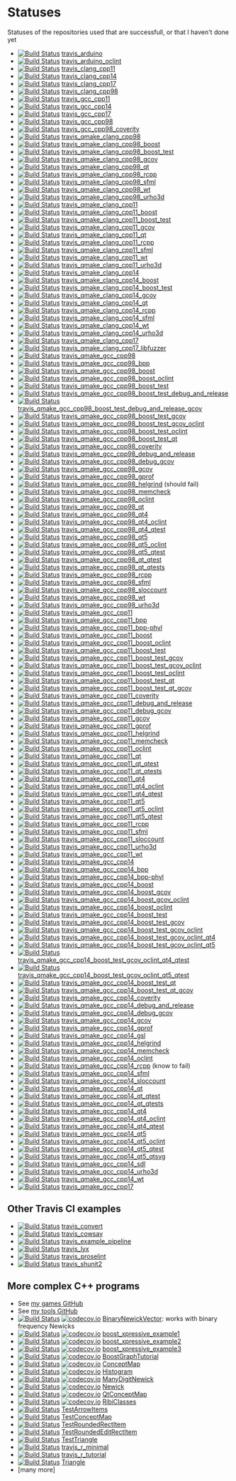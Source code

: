 # Statuses

Statuses of the repositories used that are successfull, or that I haven't done yet

 * [![Build Status](https://travis-ci.org/richelbilderbeek/travis_arduino.svg?branch=master)](https://travis-ci.org/richelbilderbeek/travis_arduino) [travis_arduino](https://github.com/richelbilderbeek/travis_arduino)
 * [![Build Status](https://travis-ci.org/richelbilderbeek/travis_arduino_oclint.svg?branch=master)](https://travis-ci.org/richelbilderbeek/travis_arduino_oclint) [travis_arduino_oclint](https://github.com/richelbilderbeek/travis_arduino_oclint)
 * [![Build Status](https://travis-ci.org/richelbilderbeek/travis_clang_cpp11.svg?branch=master)](https://travis-ci.org/richelbilderbeek/travis_clang_cpp11) [travis_clang_cpp11](https://github.com/richelbilderbeek/travis_clang_cpp11)
 * [![Build Status](https://travis-ci.org/richelbilderbeek/travis_clang_cpp14.svg?branch=master)](https://travis-ci.org/richelbilderbeek/travis_clang_cpp14) [travis_clang_cpp14](https://github.com/richelbilderbeek/travis_clang_cpp14)
 * [![Build Status](https://travis-ci.org/richelbilderbeek/travis_clang_cpp17.svg?branch=master)](https://travis-ci.org/richelbilderbeek/travis_clang_cpp17) [travis_clang_cpp17](https://github.com/richelbilderbeek/travis_clang_cpp17)
 * [![Build Status](https://travis-ci.org/richelbilderbeek/travis_clang_cpp98.svg?branch=master)](https://travis-ci.org/richelbilderbeek/travis_clang_cpp98) [travis_clang_cpp98](https://github.com/richelbilderbeek/travis_clang_cpp98)
 * [![Build Status](https://travis-ci.org/richelbilderbeek/travis_gcc_cpp11.svg?branch=master)](https://travis-ci.org/richelbilderbeek/travis_gcc_cpp11) [travis_gcc_cpp11](https://github.com/richelbilderbeek/travis_gcc_cpp11)
 * [![Build Status](https://travis-ci.org/richelbilderbeek/travis_gcc_cpp14.svg?branch=master)](https://travis-ci.org/richelbilderbeek/travis_gcc_cpp14) [travis_gcc_cpp14](https://github.com/richelbilderbeek/travis_gcc_cpp14)
 * [![Build Status](https://travis-ci.org/richelbilderbeek/travis_gcc_cpp17.svg?branch=master)](https://travis-ci.org/richelbilderbeek/travis_gcc_cpp17) [travis_gcc_cpp17](https://github.com/richelbilderbeek/travis_gcc_cpp17)
 * [![Build Status](https://travis-ci.org/richelbilderbeek/travis_gcc_cpp98.svg?branch=master)](https://travis-ci.org/richelbilderbeek/travis_gcc_cpp98) [travis_gcc_cpp98](https://github.com/richelbilderbeek/travis_gcc_cpp98)
 * [![Build Status](https://travis-ci.org/richelbilderbeek/travis_gcc_cpp98_coverity.svg?branch=master)](https://travis-ci.org/richelbilderbeek/travis_gcc_cpp98_coverity) [travis_gcc_cpp98_coverity](https://github.com/richelbilderbeek/travis_gcc_cpp98_coverity)
 * [![Build Status](https://travis-ci.org/richelbilderbeek/travis_qmake_clang_cpp98.svg?branch=master)](https://travis-ci.org/richelbilderbeek/travis_qmake_clang_cpp98) [travis_qmake_clang_cpp98](https://github.com/richelbilderbeek/travis_qmake_clang_cpp98)
 * [![Build Status](https://travis-ci.org/richelbilderbeek/travis_qmake_clang_cpp98_boost.svg?branch=master)](https://travis-ci.org/richelbilderbeek/travis_qmake_clang_cpp98_boost) [travis_qmake_clang_cpp98_boost](https://github.com/richelbilderbeek/travis_qmake_clang_cpp98_boost)
 * [![Build Status](https://travis-ci.org/richelbilderbeek/travis_qmake_clang_cpp98_boost_test.svg?branch=master)](https://travis-ci.org/richelbilderbeek/travis_qmake_clang_cpp98_boost_test) [travis_qmake_clang_cpp98_boost_test](https://github.com/richelbilderbeek/travis_qmake_clang_cpp98_boost_test)
 * [![Build Status](https://travis-ci.org/richelbilderbeek/travis_qmake_clang_cpp98_gcov.svg?branch=master)](https://travis-ci.org/richelbilderbeek/travis_qmake_clang_cpp98_gcov) [travis_qmake_clang_cpp98_gcov](https://github.com/richelbilderbeek/travis_qmake_clang_cpp98_gcov)
 * [![Build Status](https://travis-ci.org/richelbilderbeek/travis_qmake_clang_cpp98_qt.svg?branch=master)](https://travis-ci.org/richelbilderbeek/travis_qmake_clang_cpp98_qt) [travis_qmake_clang_cpp98_qt](https://github.com/richelbilderbeek/travis_qmake_clang_cpp98_qt)
 * [![Build Status](https://travis-ci.org/richelbilderbeek/travis_qmake_clang_cpp98_rcpp.svg?branch=master)](https://travis-ci.org/richelbilderbeek/travis_qmake_clang_cpp98_rcpp) [travis_qmake_clang_cpp98_rcpp](https://github.com/richelbilderbeek/travis_qmake_clang_cpp98_rcpp)
 * [![Build Status](https://travis-ci.org/richelbilderbeek/travis_qmake_clang_cpp98_sfml.svg?branch=master)](https://travis-ci.org/richelbilderbeek/travis_qmake_clang_cpp98_sfml) [travis_qmake_clang_cpp98_sfml](https://github.com/richelbilderbeek/travis_qmake_clang_cpp98_sfml)
 * [![Build Status](https://travis-ci.org/richelbilderbeek/travis_qmake_clang_cpp98_wt.svg?branch=master)](https://travis-ci.org/richelbilderbeek/travis_qmake_clang_cpp98_wt) [travis_qmake_clang_cpp98_wt](https://github.com/richelbilderbeek/travis_qmake_clang_cpp98_wt)
 * [![Build Status](https://travis-ci.org/richelbilderbeek/travis_qmake_clang_cpp98_urho3d.svg?branch=master)](https://travis-ci.org/richelbilderbeek/travis_qmake_clang_cpp98_urho3d) [travis_qmake_clang_cpp98_urho3d](https://github.com/richelbilderbeek/travis_qmake_clang_cpp98_urho3d)
 * [![Build Status](https://travis-ci.org/richelbilderbeek/travis_qmake_clang_cpp11.svg?branch=master)](https://travis-ci.org/richelbilderbeek/travis_qmake_clang_cpp11) [travis_qmake_clang_cpp11](https://github.com/richelbilderbeek/travis_qmake_clang_cpp11)
 * [![Build Status](https://travis-ci.org/richelbilderbeek/travis_qmake_clang_cpp11_boost.svg?branch=master)](https://travis-ci.org/richelbilderbeek/travis_qmake_clang_cpp11_boost) [travis_qmake_clang_cpp11_boost](https://github.com/richelbilderbeek/travis_qmake_clang_cpp11_boost)
 * [![Build Status](https://travis-ci.org/richelbilderbeek/travis_qmake_clang_cpp11_boost_test.svg?branch=master)](https://travis-ci.org/richelbilderbeek/travis_qmake_clang_cpp11_boost_test) [travis_qmake_clang_cpp11_boost_test](https://github.com/richelbilderbeek/travis_qmake_clang_cpp11_boost_test)
 * [![Build Status](https://travis-ci.org/richelbilderbeek/travis_qmake_clang_cpp11_gcov.svg?branch=master)](https://travis-ci.org/richelbilderbeek/travis_qmake_clang_cpp11_gcov) [travis_qmake_clang_cpp11_gcov](https://github.com/richelbilderbeek/travis_qmake_clang_cpp11_gcov)
 * [![Build Status](https://travis-ci.org/richelbilderbeek/travis_qmake_clang_cpp11_qt.svg?branch=master)](https://travis-ci.org/richelbilderbeek/travis_qmake_clang_cpp11_qt) [travis_qmake_clang_cpp11_qt](https://github.com/richelbilderbeek/travis_qmake_clang_cpp11_qt)
 * [![Build Status](https://travis-ci.org/richelbilderbeek/travis_qmake_clang_cpp11_rcpp.svg?branch=master)](https://travis-ci.org/richelbilderbeek/travis_qmake_clang_cpp11_rcpp) [travis_qmake_clang_cpp11_rcpp](https://github.com/richelbilderbeek/travis_qmake_clang_cpp11_rcpp)
 * [![Build Status](https://travis-ci.org/richelbilderbeek/travis_qmake_clang_cpp11_sfml.svg?branch=master)](https://travis-ci.org/richelbilderbeek/travis_qmake_clang_cpp11_sfml) [travis_qmake_clang_cpp11_sfml](https://github.com/richelbilderbeek/travis_qmake_clang_cpp11_sfml)
 * [![Build Status](https://travis-ci.org/richelbilderbeek/travis_qmake_clang_cpp11_wt.svg?branch=master)](https://travis-ci.org/richelbilderbeek/travis_qmake_clang_cpp11_wt) [travis_qmake_clang_cpp11_wt](https://github.com/richelbilderbeek/travis_qmake_clang_cpp11_wt)
 * [![Build Status](https://travis-ci.org/richelbilderbeek/travis_qmake_clang_cpp11_urho3d.svg?branch=master)](https://travis-ci.org/richelbilderbeek/travis_qmake_clang_cpp11_urho3d) [travis_qmake_clang_cpp11_urho3d](https://github.com/richelbilderbeek/travis_qmake_clang_cpp11_urho3d)
 * [![Build Status](https://travis-ci.org/richelbilderbeek/travis_qmake_clang_cpp14.svg?branch=master)](https://travis-ci.org/richelbilderbeek/travis_qmake_clang_cpp14) [travis_qmake_clang_cpp14](https://github.com/richelbilderbeek/travis_qmake_clang_cpp14)
 * [![Build Status](https://travis-ci.org/richelbilderbeek/travis_qmake_clang_cpp14_boost.svg?branch=master)](https://travis-ci.org/richelbilderbeek/travis_qmake_clang_cpp14_boost) [travis_qmake_clang_cpp14_boost](https://github.com/richelbilderbeek/travis_qmake_clang_cpp14_boost)
 * [![Build Status](https://travis-ci.org/richelbilderbeek/travis_qmake_clang_cpp14_boost_test.svg?branch=master)](https://travis-ci.org/richelbilderbeek/travis_qmake_clang_cpp14_boost_test) [travis_qmake_clang_cpp14_boost_test](https://github.com/richelbilderbeek/travis_qmake_clang_cpp14_boost_test)
 * [![Build Status](https://travis-ci.org/richelbilderbeek/travis_qmake_clang_cpp14_gcov.svg?branch=master)](https://travis-ci.org/richelbilderbeek/travis_qmake_clang_cpp14_gcov) [travis_qmake_clang_cpp14_gcov](https://github.com/richelbilderbeek/travis_qmake_clang_cpp14_gcov)
 * [![Build Status](https://travis-ci.org/richelbilderbeek/travis_qmake_clang_cpp14_qt.svg?branch=master)](https://travis-ci.org/richelbilderbeek/travis_qmake_clang_cpp14_qt) [travis_qmake_clang_cpp14_qt](https://github.com/richelbilderbeek/travis_qmake_clang_cpp14_qt)
 * [![Build Status](https://travis-ci.org/richelbilderbeek/travis_qmake_clang_cpp14_rcpp.svg?branch=master)](https://travis-ci.org/richelbilderbeek/travis_qmake_clang_cpp14_rcpp) [travis_qmake_clang_cpp14_rcpp](https://github.com/richelbilderbeek/travis_qmake_clang_cpp14_rcpp)
 * [![Build Status](https://travis-ci.org/richelbilderbeek/travis_qmake_clang_cpp14_sfml.svg?branch=master)](https://travis-ci.org/richelbilderbeek/travis_qmake_clang_cpp14_sfml) [travis_qmake_clang_cpp14_sfml](https://github.com/richelbilderbeek/travis_qmake_clang_cpp14_sfml)
 * [![Build Status](https://travis-ci.org/richelbilderbeek/travis_qmake_clang_cpp14_wt.svg?branch=master)](https://travis-ci.org/richelbilderbeek/travis_qmake_clang_cpp14_wt) [travis_qmake_clang_cpp14_wt](https://github.com/richelbilderbeek/travis_qmake_clang_cpp14_wt)
 * [![Build Status](https://travis-ci.org/richelbilderbeek/travis_qmake_clang_cpp14_urho3d.svg?branch=master)](https://travis-ci.org/richelbilderbeek/travis_qmake_clang_cpp14_urho3d) [travis_qmake_clang_cpp14_urho3d](https://github.com/richelbilderbeek/travis_qmake_clang_cpp14_urho3d)
 * [![Build Status](https://travis-ci.org/richelbilderbeek/travis_qmake_clang_cpp17.svg?branch=master)](https://travis-ci.org/richelbilderbeek/travis_qmake_clang_cpp17) [travis_qmake_clang_cpp17](https://github.com/richelbilderbeek/travis_qmake_clang_cpp17)
 * [![Build Status](https://travis-ci.org/richelbilderbeek/travis_qmake_clang_cpp17_libfuzzer.svg?branch=master)](https://travis-ci.org/richelbilderbeek/travis_qmake_clang_cpp17_libfuzzer) [travis_qmake_clang_cpp17_libfuzzer](https://github.com/richelbilderbeek/travis_qmake_clang_cpp17_libfuzzer)
 * [![Build Status](https://travis-ci.org/richelbilderbeek/travis_qmake_gcc_cpp98.svg?branch=master)](https://travis-ci.org/richelbilderbeek/travis_qmake_gcc_cpp98) [travis_qmake_gcc_cpp98](https://github.com/richelbilderbeek/travis_qmake_gcc_cpp98)
 * [![Build Status](https://travis-ci.org/richelbilderbeek/travis_qmake_gcc_cpp98_bpp.svg?branch=master)](https://travis-ci.org/richelbilderbeek/travis_qmake_gcc_cpp98_bpp) [travis_qmake_gcc_cpp98_bpp](https://github.com/richelbilderbeek/travis_qmake_gcc_cpp98_bpp)
 * [![Build Status](https://travis-ci.org/richelbilderbeek/travis_qmake_gcc_cpp98_boost.svg?branch=master)](https://travis-ci.org/richelbilderbeek/travis_qmake_gcc_cpp98_boost) [travis_qmake_gcc_cpp98_boost](https://github.com/richelbilderbeek/travis_qmake_gcc_cpp98_boost)
 * [![Build Status](https://travis-ci.org/richelbilderbeek/travis_qmake_gcc_cpp98_boost_oclint.svg?branch=master)](https://travis-ci.org/richelbilderbeek/travis_qmake_gcc_cpp98_boost_oclint) [travis_qmake_gcc_cpp98_boost_oclint](https://github.com/richelbilderbeek/travis_qmake_gcc_cpp98_boost_oclint)
 * [![Build Status](https://travis-ci.org/richelbilderbeek/travis_qmake_gcc_cpp98_boost_test.svg?branch=master)](https://travis-ci.org/richelbilderbeek/travis_qmake_gcc_cpp98_boost_test) [travis_qmake_gcc_cpp98_boost_test](https://github.com/richelbilderbeek/travis_qmake_gcc_cpp98_boost_test)
 * [![Build Status](https://travis-ci.org/richelbilderbeek/travis_qmake_gcc_cpp98_boost_test_debug_and_release.svg?branch=master)](https://travis-ci.org/richelbilderbeek/travis_qmake_gcc_cpp98_boost_test_debug_and_release) [travis_qmake_gcc_cpp98_boost_test_debug_and_release](https://github.com/richelbilderbeek/travis_qmake_gcc_cpp98_boost_test_debug_and_release)
 * [![Build Status](https://travis-ci.org/richelbilderbeek/travis_qmake_gcc_cpp98_boost_test_debug_and_release_gcov.svg?branch=master)](https://travis-ci.org/richelbilderbeek/travis_qmake_gcc_cpp98_boost_test_debug_and_release_gcov) [travis_qmake_gcc_cpp98_boost_test_debug_and_release_gcov](https://github.com/richelbilderbeek/travis_qmake_gcc_cpp98_boost_test_debug_and_release_gcov)
 * [![Build Status](https://travis-ci.org/richelbilderbeek/travis_qmake_gcc_cpp98_boost_test_gcov.svg?branch=master)](https://travis-ci.org/richelbilderbeek/travis_qmake_gcc_cpp98_boost_test_gcov) [travis_qmake_gcc_cpp98_boost_test_gcov](https://github.com/richelbilderbeek/travis_qmake_gcc_cpp98_boost_test_gcov)
 * [![Build Status](https://travis-ci.org/richelbilderbeek/travis_qmake_gcc_cpp98_boost_test_gcov_oclint.svg?branch=master)](https://travis-ci.org/richelbilderbeek/travis_qmake_gcc_cpp98_boost_test_gcov_oclint) [travis_qmake_gcc_cpp98_boost_test_gcov_oclint](https://github.com/richelbilderbeek/travis_qmake_gcc_cpp98_boost_test_gcov_oclint)
 * [![Build Status](https://travis-ci.org/richelbilderbeek/travis_qmake_gcc_cpp98_boost_test_oclint.svg?branch=master)](https://travis-ci.org/richelbilderbeek/travis_qmake_gcc_cpp98_boost_test_oclint) [travis_qmake_gcc_cpp98_boost_test_oclint](https://github.com/richelbilderbeek/travis_qmake_gcc_cpp98_boost_test_oclint)
 * [![Build Status](https://travis-ci.org/richelbilderbeek/travis_qmake_gcc_cpp98_boost_test_qt.svg?branch=master)](https://travis-ci.org/richelbilderbeek/travis_qmake_gcc_cpp98_boost_test_qt) [travis_qmake_gcc_cpp98_boost_test_qt](https://github.com/richelbilderbeek/travis_qmake_gcc_cpp98_boost_test_qt)
 * [![Build Status](https://travis-ci.org/richelbilderbeek/travis_qmake_gcc_cpp98_coverity.svg?branch=master)](https://travis-ci.org/richelbilderbeek/travis_qmake_gcc_cpp98_coverity) [travis_qmake_gcc_cpp98_coverity](https://github.com/richelbilderbeek/travis_qmake_gcc_cpp98_coverity)
 * [![Build Status](https://travis-ci.org/richelbilderbeek/travis_qmake_gcc_cpp98_debug_and_release.svg?branch=master)](https://travis-ci.org/richelbilderbeek/travis_qmake_gcc_cpp98_debug_and_release) [travis_qmake_gcc_cpp98_debug_and_release](https://github.com/richelbilderbeek/travis_qmake_gcc_cpp98_debug_and_release)
 * [![Build Status](https://travis-ci.org/richelbilderbeek/travis_qmake_gcc_cpp98_debug_gcov.svg?branch=master)](https://travis-ci.org/richelbilderbeek/travis_qmake_gcc_cpp98_debug_gcov) [travis_qmake_gcc_cpp98_debug_gcov](https://github.com/richelbilderbeek/travis_qmake_gcc_cpp98_debug_gcov)
 * [![Build Status](https://travis-ci.org/richelbilderbeek/travis_qmake_gcc_cpp98_gcov.svg?branch=master)](https://travis-ci.org/richelbilderbeek/travis_qmake_gcc_cpp98_gcov) [travis_qmake_gcc_cpp98_gcov](https://github.com/richelbilderbeek/travis_qmake_gcc_cpp98_gcov)
 * [![Build Status](https://travis-ci.org/richelbilderbeek/travis_qmake_gcc_cpp98_gprof.svg?branch=master)](https://travis-ci.org/richelbilderbeek/travis_qmake_gcc_cpp98_gprof) [travis_qmake_gcc_cpp98_gprof](https://github.com/richelbilderbeek/travis_qmake_gcc_cpp98_gprof)
 * [![Build Status](https://travis-ci.org/richelbilderbeek/travis_qmake_gcc_cpp98_helgrind.svg?branch=master)](https://travis-ci.org/richelbilderbeek/travis_qmake_gcc_cpp98_helgrind) [travis_qmake_gcc_cpp98_helgrind](https://github.com/richelbilderbeek/travis_qmake_gcc_cpp98_helgrind) (should fail)
 * [![Build Status](https://travis-ci.org/richelbilderbeek/travis_qmake_gcc_cpp98_memcheck.svg?branch=master)](https://travis-ci.org/richelbilderbeek/travis_qmake_gcc_cpp98_memcheck) [travis_qmake_gcc_cpp98_memcheck](https://github.com/richelbilderbeek/travis_qmake_gcc_cpp98_memcheck)
 * [![Build Status](https://travis-ci.org/richelbilderbeek/travis_qmake_gcc_cpp98_oclint.svg?branch=master)](https://travis-ci.org/richelbilderbeek/travis_qmake_gcc_cpp98_oclint) [travis_qmake_gcc_cpp98_oclint](https://github.com/richelbilderbeek/travis_qmake_gcc_cpp98_oclint)
 * [![Build Status](https://travis-ci.org/richelbilderbeek/travis_qmake_gcc_cpp98_qt.svg?branch=master)](https://travis-ci.org/richelbilderbeek/travis_qmake_gcc_cpp98_qt) [travis_qmake_gcc_cpp98_qt](https://github.com/richelbilderbeek/travis_qmake_gcc_cpp98_qt)
 * [![Build Status](https://travis-ci.org/richelbilderbeek/travis_qmake_gcc_cpp98_qt4.svg?branch=master)](https://travis-ci.org/richelbilderbeek/travis_qmake_gcc_cpp98_qt4) [travis_qmake_gcc_cpp98_qt4](https://github.com/richelbilderbeek/travis_qmake_gcc_cpp98_qt4)
 * [![Build Status](https://travis-ci.org/richelbilderbeek/travis_qmake_gcc_cpp98_qt4_oclint.svg?branch=master)](https://travis-ci.org/richelbilderbeek/travis_qmake_gcc_cpp98_qt4_oclint) [travis_qmake_gcc_cpp98_qt4_oclint](https://github.com/richelbilderbeek/travis_qmake_gcc_cpp98_qt4_oclint)
 * [![Build Status](https://travis-ci.org/richelbilderbeek/travis_qmake_gcc_cpp98_qt4_qtest.svg?branch=master)](https://travis-ci.org/richelbilderbeek/travis_qmake_gcc_cpp98_qt4_qtest) [travis_qmake_gcc_cpp98_qt4_qtest](https://github.com/richelbilderbeek/travis_qmake_gcc_cpp98_qt4_qtest)
 * [![Build Status](https://travis-ci.org/richelbilderbeek/travis_qmake_gcc_cpp98_qt5.svg?branch=master)](https://travis-ci.org/richelbilderbeek/travis_qmake_gcc_cpp98_qt5) [travis_qmake_gcc_cpp98_qt5](https://github.com/richelbilderbeek/travis_qmake_gcc_cpp98_qt5)
 * [![Build Status](https://travis-ci.org/richelbilderbeek/travis_qmake_gcc_cpp98_qt5_oclint.svg?branch=master)](https://travis-ci.org/richelbilderbeek/travis_qmake_gcc_cpp98_qt5_oclint) [travis_qmake_gcc_cpp98_qt5_oclint](https://github.com/richelbilderbeek/travis_qmake_gcc_cpp98_qt5_oclint)
 * [![Build Status](https://travis-ci.org/richelbilderbeek/travis_qmake_gcc_cpp98_qt5_qtest.svg?branch=master)](https://travis-ci.org/richelbilderbeek/travis_qmake_gcc_cpp98_qt5_qtest) [travis_qmake_gcc_cpp98_qt5_qtest](https://github.com/richelbilderbeek/travis_qmake_gcc_cpp98_qt5_qtest)
 * [![Build Status](https://travis-ci.org/richelbilderbeek/travis_qmake_gcc_cpp98_qt_qtest.svg?branch=master)](https://travis-ci.org/richelbilderbeek/travis_qmake_gcc_cpp98_qt_qtest) [travis_qmake_gcc_cpp98_qt_qtest](https://github.com/richelbilderbeek/travis_qmake_gcc_cpp98_qt_qtest)
 * [![Build Status](https://travis-ci.org/richelbilderbeek/travis_qmake_gcc_cpp98_qt_qtests.svg?branch=master)](https://travis-ci.org/richelbilderbeek/travis_qmake_gcc_cpp98_qt_qtests) [travis_qmake_gcc_cpp98_qt_qtests](https://github.com/richelbilderbeek/travis_qmake_gcc_cpp98_qt_qtests)
 * [![Build Status](https://travis-ci.org/richelbilderbeek/travis_qmake_gcc_cpp98_rcpp.svg?branch=master)](https://travis-ci.org/richelbilderbeek/travis_qmake_gcc_cpp98_rcpp) [travis_qmake_gcc_cpp98_rcpp](https://github.com/richelbilderbeek/travis_qmake_gcc_cpp98_rcpp)
 * [![Build Status](https://travis-ci.org/richelbilderbeek/travis_qmake_gcc_cpp98_sfml.svg?branch=master)](https://travis-ci.org/richelbilderbeek/travis_qmake_gcc_cpp98_sfml) [travis_qmake_gcc_cpp98_sfml](https://github.com/richelbilderbeek/travis_qmake_gcc_cpp98_sfml)
 * [![Build Status](https://travis-ci.org/richelbilderbeek/travis_qmake_gcc_cpp98_sloccount.svg?branch=master)](https://travis-ci.org/richelbilderbeek/travis_qmake_gcc_cpp98_sloccount) [travis_qmake_gcc_cpp98_sloccount](https://github.com/richelbilderbeek/travis_qmake_gcc_cpp98_sloccount)
 * [![Build Status](https://travis-ci.org/richelbilderbeek/travis_qmake_gcc_cpp98_wt.svg?branch=master)](https://travis-ci.org/richelbilderbeek/travis_qmake_gcc_cpp98_wt) [travis_qmake_gcc_cpp98_wt](https://github.com/richelbilderbeek/travis_qmake_gcc_cpp98_wt)
 * [![Build Status](https://travis-ci.org/richelbilderbeek/travis_qmake_gcc_cpp98_urho3d.svg?branch=master)](https://travis-ci.org/richelbilderbeek/travis_qmake_gcc_cpp98_urho3d) [travis_qmake_gcc_cpp98_urho3d](https://github.com/richelbilderbeek/travis_qmake_gcc_cpp98_urho3d)
 * [![Build Status](https://travis-ci.org/richelbilderbeek/travis_qmake_gcc_cpp11.svg?branch=master)](https://travis-ci.org/richelbilderbeek/travis_qmake_gcc_cpp11) [travis_qmake_gcc_cpp11](https://github.com/richelbilderbeek/travis_qmake_gcc_cpp11)
 * [![Build Status](https://travis-ci.org/richelbilderbeek/travis_qmake_gcc_cpp11_bpp.svg?branch=master)](https://travis-ci.org/richelbilderbeek/travis_qmake_gcc_cpp11_bpp) [travis_qmake_gcc_cpp11_bpp](https://github.com/richelbilderbeek/travis_qmake_gcc_cpp11_bpp)
 * [![Build Status](https://travis-ci.org/richelbilderbeek/travis_qmake_gcc_cpp11_bpp-phyl.svg?branch=master)](https://travis-ci.org/richelbilderbeek/travis_qmake_gcc_cpp11_bpp-phyl) [travis_qmake_gcc_cpp11_bpp-phyl](https://github.com/richelbilderbeek/travis_qmake_gcc_cpp11_bpp-phyl)
 * [![Build Status](https://travis-ci.org/richelbilderbeek/travis_qmake_gcc_cpp11_boost.svg?branch=master)](https://travis-ci.org/richelbilderbeek/travis_qmake_gcc_cpp11_boost) [travis_qmake_gcc_cpp11_boost](https://github.com/richelbilderbeek/travis_qmake_gcc_cpp11_boost)
 * [![Build Status](https://travis-ci.org/richelbilderbeek/travis_qmake_gcc_cpp11_boost_oclint.svg?branch=master)](https://travis-ci.org/richelbilderbeek/travis_qmake_gcc_cpp11_boost_oclint) [travis_qmake_gcc_cpp11_boost_oclint](https://github.com/richelbilderbeek/travis_qmake_gcc_cpp11_boost_oclint)
 * [![Build Status](https://travis-ci.org/richelbilderbeek/travis_qmake_gcc_cpp11_boost_test.svg?branch=master)](https://travis-ci.org/richelbilderbeek/travis_qmake_gcc_cpp11_boost_test) [travis_qmake_gcc_cpp11_boost_test](https://github.com/richelbilderbeek/travis_qmake_gcc_cpp11_boost_test)
 * [![Build Status](https://travis-ci.org/richelbilderbeek/travis_qmake_gcc_cpp11_boost_test_gcov.svg?branch=master)](https://travis-ci.org/richelbilderbeek/travis_qmake_gcc_cpp11_boost_test_gcov) [travis_qmake_gcc_cpp11_boost_test_gcov](https://github.com/richelbilderbeek/travis_qmake_gcc_cpp11_boost_test_gcov)
 * [![Build Status](https://travis-ci.org/richelbilderbeek/travis_qmake_gcc_cpp11_boost_test_gcov_oclint.svg?branch=master)](https://travis-ci.org/richelbilderbeek/travis_qmake_gcc_cpp11_boost_test_gcov_oclint) [travis_qmake_gcc_cpp11_boost_test_gcov_oclint](https://github.com/richelbilderbeek/travis_qmake_gcc_cpp11_boost_test_gcov_oclint)
 * [![Build Status](https://travis-ci.org/richelbilderbeek/travis_qmake_gcc_cpp11_boost_test_oclint.svg?branch=master)](https://travis-ci.org/richelbilderbeek/travis_qmake_gcc_cpp11_boost_test_oclint) [travis_qmake_gcc_cpp11_boost_test_oclint](https://github.com/richelbilderbeek/travis_qmake_gcc_cpp11_boost_test_oclint)
 * [![Build Status](https://travis-ci.org/richelbilderbeek/travis_qmake_gcc_cpp11_boost_test_qt.svg?branch=master)](https://travis-ci.org/richelbilderbeek/travis_qmake_gcc_cpp11_boost_test_qt) [travis_qmake_gcc_cpp11_boost_test_qt](https://github.com/richelbilderbeek/travis_qmake_gcc_cpp11_boost_test_qt)
 * [![Build Status](https://travis-ci.org/richelbilderbeek/travis_qmake_gcc_cpp11_boost_test_qt_gcov.svg?branch=master)](https://travis-ci.org/richelbilderbeek/travis_qmake_gcc_cpp11_boost_test_qt_gcov) [travis_qmake_gcc_cpp11_boost_test_qt_gcov](https://github.com/richelbilderbeek/travis_qmake_gcc_cpp11_boost_test_qt_gcov)
 * [![Build Status](https://travis-ci.org/richelbilderbeek/travis_qmake_gcc_cpp11_coverity.svg?branch=master)](https://travis-ci.org/richelbilderbeek/travis_qmake_gcc_cpp11_coverity) [travis_qmake_gcc_cpp11_coverity](https://github.com/richelbilderbeek/travis_qmake_gcc_cpp11_coverity)
 * [![Build Status](https://travis-ci.org/richelbilderbeek/travis_qmake_gcc_cpp11_debug_and_release.svg?branch=master)](https://travis-ci.org/richelbilderbeek/travis_qmake_gcc_cpp11_debug_and_release) [travis_qmake_gcc_cpp11_debug_and_release](https://github.com/richelbilderbeek/travis_qmake_gcc_cpp11_debug_and_release)
 * [![Build Status](https://travis-ci.org/richelbilderbeek/travis_qmake_gcc_cpp11_debug_gcov.svg?branch=master)](https://travis-ci.org/richelbilderbeek/travis_qmake_gcc_cpp11_debug_gcov) [travis_qmake_gcc_cpp11_debug_gcov](https://github.com/richelbilderbeek/travis_qmake_gcc_cpp11_debug_gcov)
 * [![Build Status](https://travis-ci.org/richelbilderbeek/travis_qmake_gcc_cpp11_gcov.svg?branch=master)](https://travis-ci.org/richelbilderbeek/travis_qmake_gcc_cpp11_gcov) [travis_qmake_gcc_cpp11_gcov](https://github.com/richelbilderbeek/travis_qmake_gcc_cpp11_gcov)
 * [![Build Status](https://travis-ci.org/richelbilderbeek/travis_qmake_gcc_cpp11_gprof.svg?branch=master)](https://travis-ci.org/richelbilderbeek/travis_qmake_gcc_cpp11_gprof) [travis_qmake_gcc_cpp11_gprof](https://github.com/richelbilderbeek/travis_qmake_gcc_cpp11_gprof)
 * [![Build Status](https://travis-ci.org/richelbilderbeek/travis_qmake_gcc_cpp11_helgrind.svg?branch=master)](https://travis-ci.org/richelbilderbeek/travis_qmake_gcc_cpp11_helgrind) [travis_qmake_gcc_cpp11_helgrind](https://github.com/richelbilderbeek/travis_qmake_gcc_cpp11_helgrind)
 * [![Build Status](https://travis-ci.org/richelbilderbeek/travis_qmake_gcc_cpp11_memcheck.svg?branch=master)](https://travis-ci.org/richelbilderbeek/travis_qmake_gcc_cpp11_memcheck) [travis_qmake_gcc_cpp11_memcheck](https://github.com/richelbilderbeek/travis_qmake_gcc_cpp11_memcheck)
 * [![Build Status](https://travis-ci.org/richelbilderbeek/travis_qmake_gcc_cpp11_oclint.svg?branch=master)](https://travis-ci.org/richelbilderbeek/travis_qmake_gcc_cpp11_oclint) [travis_qmake_gcc_cpp11_oclint](https://github.com/richelbilderbeek/travis_qmake_gcc_cpp11_oclint)
 * [![Build Status](https://travis-ci.org/richelbilderbeek/travis_qmake_gcc_cpp11_qt.svg?branch=master)](https://travis-ci.org/richelbilderbeek/travis_qmake_gcc_cpp11_qt) [travis_qmake_gcc_cpp11_qt](https://github.com/richelbilderbeek/travis_qmake_gcc_cpp11_qt)
 * [![Build Status](https://travis-ci.org/richelbilderbeek/travis_qmake_gcc_cpp11_qt_qtest.svg?branch=master)](https://travis-ci.org/richelbilderbeek/travis_qmake_gcc_cpp11_qt_qtest) [travis_qmake_gcc_cpp11_qt_qtest](https://github.com/richelbilderbeek/travis_qmake_gcc_cpp11_qt_qtest)
 * [![Build Status](https://travis-ci.org/richelbilderbeek/travis_qmake_gcc_cpp11_qt_qtests.svg?branch=master)](https://travis-ci.org/richelbilderbeek/travis_qmake_gcc_cpp11_qt_qtests) [travis_qmake_gcc_cpp11_qt_qtests](https://github.com/richelbilderbeek/travis_qmake_gcc_cpp11_qt_qtests)
 * [![Build Status](https://travis-ci.org/richelbilderbeek/travis_qmake_gcc_cpp11_qt4.svg?branch=master)](https://travis-ci.org/richelbilderbeek/travis_qmake_gcc_cpp11_qt4) [travis_qmake_gcc_cpp11_qt4](https://github.com/richelbilderbeek/travis_qmake_gcc_cpp11_qt4)
 * [![Build Status](https://travis-ci.org/richelbilderbeek/travis_qmake_gcc_cpp11_qt4_oclint.svg?branch=master)](https://travis-ci.org/richelbilderbeek/travis_qmake_gcc_cpp11_qt4_oclint) [travis_qmake_gcc_cpp11_qt4_oclint](https://github.com/richelbilderbeek/travis_qmake_gcc_cpp11_qt4_oclint)
 * [![Build Status](https://travis-ci.org/richelbilderbeek/travis_qmake_gcc_cpp11_qt4_qtest.svg?branch=master)](https://travis-ci.org/richelbilderbeek/travis_qmake_gcc_cpp11_qt4_qtest) [travis_qmake_gcc_cpp11_qt4_qtest](https://github.com/richelbilderbeek/travis_qmake_gcc_cpp11_qt4_qtest)
 * [![Build Status](https://travis-ci.org/richelbilderbeek/travis_qmake_gcc_cpp11_qt5.svg?branch=master)](https://travis-ci.org/richelbilderbeek/travis_qmake_gcc_cpp11_qt5) [travis_qmake_gcc_cpp11_qt5](https://github.com/richelbilderbeek/travis_qmake_gcc_cpp11_qt5)
 * [![Build Status](https://travis-ci.org/richelbilderbeek/travis_qmake_gcc_cpp11_qt5_oclint.svg?branch=master)](https://travis-ci.org/richelbilderbeek/travis_qmake_gcc_cpp11_qt5_oclint) [travis_qmake_gcc_cpp11_qt5_oclint](https://github.com/richelbilderbeek/travis_qmake_gcc_cpp11_qt5_oclint)
 * [![Build Status](https://travis-ci.org/richelbilderbeek/travis_qmake_gcc_cpp11_qt5_qtest.svg?branch=master)](https://travis-ci.org/richelbilderbeek/travis_qmake_gcc_cpp11_qt5_qtest) [travis_qmake_gcc_cpp11_qt5_qtest](https://github.com/richelbilderbeek/travis_qmake_gcc_cpp11_qt5_qtest)
 * [![Build Status](https://travis-ci.org/richelbilderbeek/travis_qmake_gcc_cpp11_rcpp.svg?branch=master)](https://travis-ci.org/richelbilderbeek/travis_qmake_gcc_cpp11_rcpp) [travis_qmake_gcc_cpp11_rcpp](https://github.com/richelbilderbeek/travis_qmake_gcc_cpp11_rcpp)
 * [![Build Status](https://travis-ci.org/richelbilderbeek/travis_qmake_gcc_cpp11_sfml.svg?branch=master)](https://travis-ci.org/richelbilderbeek/travis_qmake_gcc_cpp11_sfml) [travis_qmake_gcc_cpp11_sfml](https://github.com/richelbilderbeek/travis_qmake_gcc_cpp11_sfml)
 * [![Build Status](https://travis-ci.org/richelbilderbeek/travis_qmake_gcc_cpp11_sloccount.svg?branch=master)](https://travis-ci.org/richelbilderbeek/travis_qmake_gcc_cpp11_sloccount) [travis_qmake_gcc_cpp11_sloccount](https://github.com/richelbilderbeek/travis_qmake_gcc_cpp11_sloccount)
 * [![Build Status](https://travis-ci.org/richelbilderbeek/travis_qmake_gcc_cpp11_urho3d.svg?branch=master)](https://travis-ci.org/richelbilderbeek/travis_qmake_gcc_cpp11_urho3d) [travis_qmake_gcc_cpp11_urho3d](https://github.com/richelbilderbeek/travis_qmake_gcc_cpp11_urho3d)
 * [![Build Status](https://travis-ci.org/richelbilderbeek/travis_qmake_gcc_cpp11_wt.svg?branch=master)](https://travis-ci.org/richelbilderbeek/travis_qmake_gcc_cpp11_wt) [travis_qmake_gcc_cpp11_wt](https://github.com/richelbilderbeek/travis_qmake_gcc_cpp11_wt)
 * [![Build Status](https://travis-ci.org/richelbilderbeek/travis_qmake_gcc_cpp14.svg?branch=master)](https://travis-ci.org/richelbilderbeek/travis_qmake_gcc_cpp14) [travis_qmake_gcc_cpp14](https://github.com/richelbilderbeek/travis_qmake_gcc_cpp14)
 * [![Build Status](https://travis-ci.org/richelbilderbeek/travis_qmake_gcc_cpp14_bpp.svg?branch=master)](https://travis-ci.org/richelbilderbeek/travis_qmake_gcc_cpp14_bpp) [travis_qmake_gcc_cpp14_bpp](https://github.com/richelbilderbeek/travis_qmake_gcc_cpp14_bpp)
 * [![Build Status](https://travis-ci.org/richelbilderbeek/travis_qmake_gcc_cpp14_bpp-phyl.svg?branch=master)](https://travis-ci.org/richelbilderbeek/travis_qmake_gcc_cpp14_bpp-phyl) [travis_qmake_gcc_cpp14_bpp-phyl](https://github.com/richelbilderbeek/travis_qmake_gcc_cpp14_bpp-phyl)
 * [![Build Status](https://travis-ci.org/richelbilderbeek/travis_qmake_gcc_cpp14_boost.svg?branch=master)](https://travis-ci.org/richelbilderbeek/travis_qmake_gcc_cpp14_boost) [travis_qmake_gcc_cpp14_boost](https://github.com/richelbilderbeek/travis_qmake_gcc_cpp14_boost)
 * [![Build Status](https://travis-ci.org/richelbilderbeek/travis_qmake_gcc_cpp14_boost_gcov.svg?branch=master)](https://travis-ci.org/richelbilderbeek/travis_qmake_gcc_cpp14_boost_gcov) [travis_qmake_gcc_cpp14_boost_gcov](https://github.com/richelbilderbeek/travis_qmake_gcc_cpp14_boost_gcov)
 * [![Build Status](https://travis-ci.org/richelbilderbeek/travis_qmake_gcc_cpp14_boost_gcov_oclint.svg?branch=master)](https://travis-ci.org/richelbilderbeek/travis_qmake_gcc_cpp14_boost_gcov_oclint) [travis_qmake_gcc_cpp14_boost_gcov_oclint](https://github.com/richelbilderbeek/travis_qmake_gcc_cpp14_boost_gcov_oclint)
 * [![Build Status](https://travis-ci.org/richelbilderbeek/travis_qmake_gcc_cpp14_boost_oclint.svg?branch=master)](https://travis-ci.org/richelbilderbeek/travis_qmake_gcc_cpp14_boost_oclint) [travis_qmake_gcc_cpp14_boost_oclint](https://github.com/richelbilderbeek/travis_qmake_gcc_cpp14_boost_oclint)
 * [![Build Status](https://travis-ci.org/richelbilderbeek/travis_qmake_gcc_cpp14_boost_test.svg?branch=master)](https://travis-ci.org/richelbilderbeek/travis_qmake_gcc_cpp14_boost_test) [travis_qmake_gcc_cpp14_boost_test](https://github.com/richelbilderbeek/travis_qmake_gcc_cpp14_boost_test)
 * [![Build Status](https://travis-ci.org/richelbilderbeek/travis_qmake_gcc_cpp14_boost_test_gcov.svg?branch=master)](https://travis-ci.org/richelbilderbeek/travis_qmake_gcc_cpp14_boost_test_gcov) [travis_qmake_gcc_cpp14_boost_test_gcov](https://github.com/richelbilderbeek/travis_qmake_gcc_cpp14_boost_test_gcov)
 * [![Build Status](https://travis-ci.org/richelbilderbeek/travis_qmake_gcc_cpp14_boost_test_gcov_oclint.svg?branch=master)](https://travis-ci.org/richelbilderbeek/travis_qmake_gcc_cpp14_boost_test_gcov_oclint) [travis_qmake_gcc_cpp14_boost_test_gcov_oclint](https://github.com/richelbilderbeek/travis_qmake_gcc_cpp14_boost_test_gcov_oclint)
 * [![Build Status](https://travis-ci.org/richelbilderbeek/travis_qmake_gcc_cpp14_boost_test_gcov_oclint_qt4.svg?branch=master)](https://travis-ci.org/richelbilderbeek/travis_qmake_gcc_cpp14_boost_test_gcov_oclint_qt4) [travis_qmake_gcc_cpp14_boost_test_gcov_oclint_qt4](https://github.com/richelbilderbeek/travis_qmake_gcc_cpp14_boost_test_gcov_oclint_qt4)
 * [![Build Status](https://travis-ci.org/richelbilderbeek/travis_qmake_gcc_cpp14_boost_test_gcov_oclint_qt5.svg?branch=master)](https://travis-ci.org/richelbilderbeek/travis_qmake_gcc_cpp14_boost_test_gcov_oclint_qt5) [travis_qmake_gcc_cpp14_boost_test_gcov_oclint_qt5](https://github.com/richelbilderbeek/travis_qmake_gcc_cpp14_boost_test_gcov_oclint_qt5)
 * [![Build Status](https://travis-ci.org/richelbilderbeek/travis_qmake_gcc_cpp14_boost_test_gcov_oclint_qt4_qtest.svg?branch=master)](https://travis-ci.org/richelbilderbeek/travis_qmake_gcc_cpp14_boost_test_gcov_oclint_qt4_qtest) [travis_qmake_gcc_cpp14_boost_test_gcov_oclint_qt4_qtest](https://github.com/richelbilderbeek/travis_qmake_gcc_cpp14_boost_test_gcov_oclint_qt4_qtest)
 * [![Build Status](https://travis-ci.org/richelbilderbeek/travis_qmake_gcc_cpp14_boost_test_gcov_oclint_qt5_qtest.svg?branch=master)](https://travis-ci.org/richelbilderbeek/travis_qmake_gcc_cpp14_boost_test_gcov_oclint_qt5_qtest) [travis_qmake_gcc_cpp14_boost_test_gcov_oclint_qt5_qtest](https://github.com/richelbilderbeek/travis_qmake_gcc_cpp14_boost_test_gcov_oclint_qt5_qtest)
 * [![Build Status](https://travis-ci.org/richelbilderbeek/travis_qmake_gcc_cpp14_boost_test_qt.svg?branch=master)](https://travis-ci.org/richelbilderbeek/travis_qmake_gcc_cpp14_boost_test_qt) [travis_qmake_gcc_cpp14_boost_test_qt](https://github.com/richelbilderbeek/travis_qmake_gcc_cpp14_boost_test_qt)
 * [![Build Status](https://travis-ci.org/richelbilderbeek/travis_qmake_gcc_cpp14_boost_test_qt_gcov.svg?branch=master)](https://travis-ci.org/richelbilderbeek/travis_qmake_gcc_cpp14_boost_test_qt_gcov) [travis_qmake_gcc_cpp14_boost_test_qt_gcov](https://github.com/richelbilderbeek/travis_qmake_gcc_cpp14_boost_test_qt_gcov)
 * [![Build Status](https://travis-ci.org/richelbilderbeek/travis_qmake_gcc_cpp14_coverity.svg?branch=master)](https://travis-ci.org/richelbilderbeek/travis_qmake_gcc_cpp14_coverity) [travis_qmake_gcc_cpp14_coverity](https://github.com/richelbilderbeek/travis_qmake_gcc_cpp14_coverity)
 * [![Build Status](https://travis-ci.org/richelbilderbeek/travis_qmake_gcc_cpp14_debug_and_release.svg?branch=master)](https://travis-ci.org/richelbilderbeek/travis_qmake_gcc_cpp14_debug_and_release) [travis_qmake_gcc_cpp14_debug_and_release](https://github.com/richelbilderbeek/travis_qmake_gcc_cpp14_debug_and_release)
 * [![Build Status](https://travis-ci.org/richelbilderbeek/travis_qmake_gcc_cpp14_debug_gcov.svg?branch=master)](https://travis-ci.org/richelbilderbeek/travis_qmake_gcc_cpp14_debug_gcov) [travis_qmake_gcc_cpp14_debug_gcov](https://github.com/richelbilderbeek/travis_qmake_gcc_cpp14_debug_gcov)
 * [![Build Status](https://travis-ci.org/richelbilderbeek/travis_qmake_gcc_cpp14_gcov.svg?branch=master)](https://travis-ci.org/richelbilderbeek/travis_qmake_gcc_cpp14_gcov) [travis_qmake_gcc_cpp14_gcov](https://github.com/richelbilderbeek/travis_qmake_gcc_cpp14_gcov)
 * [![Build Status](https://travis-ci.org/richelbilderbeek/travis_qmake_gcc_cpp14_gprof.svg?branch=master)](https://travis-ci.org/richelbilderbeek/travis_qmake_gcc_cpp14_gprof) [travis_qmake_gcc_cpp14_gprof](https://github.com/richelbilderbeek/travis_qmake_gcc_cpp14_gprof)
 * [![Build Status](https://travis-ci.org/richelbilderbeek/travis_qmake_gcc_cpp14_gsl.svg?branch=master)](https://travis-ci.org/richelbilderbeek/travis_qmake_gcc_cpp14_gsl) [travis_qmake_gcc_cpp14_gsl](https://github.com/richelbilderbeek/travis_qmake_gcc_cpp14_gsl)
 * [![Build Status](https://travis-ci.org/richelbilderbeek/travis_qmake_gcc_cpp14_helgrind.svg?branch=master)](https://travis-ci.org/richelbilderbeek/travis_qmake_gcc_cpp14_helgrind) [travis_qmake_gcc_cpp14_helgrind](https://github.com/richelbilderbeek/travis_qmake_gcc_cpp14_helgrind)
 * [![Build Status](https://travis-ci.org/richelbilderbeek/travis_qmake_gcc_cpp14_memcheck.svg?branch=master)](https://travis-ci.org/richelbilderbeek/travis_qmake_gcc_cpp14_memcheck) [travis_qmake_gcc_cpp14_memcheck](https://github.com/richelbilderbeek/travis_qmake_gcc_cpp14_memcheck)
 * [![Build Status](https://travis-ci.org/richelbilderbeek/travis_qmake_gcc_cpp14_oclint.svg?branch=master)](https://travis-ci.org/richelbilderbeek/travis_qmake_gcc_cpp14_oclint) [travis_qmake_gcc_cpp14_oclint](https://github.com/richelbilderbeek/travis_qmake_gcc_cpp14_oclint)
 * [![Build Status](https://travis-ci.org/richelbilderbeek/travis_qmake_gcc_cpp14_rcpp.svg?branch=master)](https://travis-ci.org/richelbilderbeek/travis_qmake_gcc_cpp14_rcpp) [travis_qmake_gcc_cpp14_rcpp](https://github.com/richelbilderbeek/travis_qmake_gcc_cpp14_rcpp) (know to fail)
 * [![Build Status](https://travis-ci.org/richelbilderbeek/travis_qmake_gcc_cpp14_sfml.svg?branch=master)](https://travis-ci.org/richelbilderbeek/travis_qmake_gcc_cpp14_sfml) [travis_qmake_gcc_cpp14_sfml](https://github.com/richelbilderbeek/travis_qmake_gcc_cpp14_sfml)
 * [![Build Status](https://travis-ci.org/richelbilderbeek/travis_qmake_gcc_cpp14_sloccount.svg?branch=master)](https://travis-ci.org/richelbilderbeek/travis_qmake_gcc_cpp14_sloccount) [travis_qmake_gcc_cpp14_sloccount](https://github.com/richelbilderbeek/travis_qmake_gcc_cpp14_sloccount)
 * [![Build Status](https://travis-ci.org/richelbilderbeek/travis_qmake_gcc_cpp14_qt.svg?branch=master)](https://travis-ci.org/richelbilderbeek/travis_qmake_gcc_cpp14_qt) [travis_qmake_gcc_cpp14_qt](https://github.com/richelbilderbeek/travis_qmake_gcc_cpp14_qt)
 * [![Build Status](https://travis-ci.org/richelbilderbeek/travis_qmake_gcc_cpp14_qt_qtest.svg?branch=master)](https://travis-ci.org/richelbilderbeek/travis_qmake_gcc_cpp14_qt_qtest) [travis_qmake_gcc_cpp14_qt_qtest](https://github.com/richelbilderbeek/travis_qmake_gcc_cpp14_qt_qtest)
 * [![Build Status](https://travis-ci.org/richelbilderbeek/travis_qmake_gcc_cpp14_qt_qtests.svg?branch=master)](https://travis-ci.org/richelbilderbeek/travis_qmake_gcc_cpp14_qt_qtests) [travis_qmake_gcc_cpp14_qt_qtests](https://github.com/richelbilderbeek/travis_qmake_gcc_cpp14_qt_qtests)
 * [![Build Status](https://travis-ci.org/richelbilderbeek/travis_qmake_gcc_cpp14_qt4.svg?branch=master)](https://travis-ci.org/richelbilderbeek/travis_qmake_gcc_cpp14_qt4) [travis_qmake_gcc_cpp14_qt4](https://github.com/richelbilderbeek/travis_qmake_gcc_cpp14_qt4)
 * [![Build Status](https://travis-ci.org/richelbilderbeek/travis_qmake_gcc_cpp14_qt4_oclint.svg?branch=master)](https://travis-ci.org/richelbilderbeek/travis_qmake_gcc_cpp14_qt4_oclint) [travis_qmake_gcc_cpp14_qt4_oclint](https://github.com/richelbilderbeek/travis_qmake_gcc_cpp14_qt4_oclint)
 * [![Build Status](https://travis-ci.org/richelbilderbeek/travis_qmake_gcc_cpp14_qt4_qtest.svg?branch=master)](https://travis-ci.org/richelbilderbeek/travis_qmake_gcc_cpp14_qt4_qtest) [travis_qmake_gcc_cpp14_qt4_qtest](https://github.com/richelbilderbeek/travis_qmake_gcc_cpp14_qt4_qtest)
 * [![Build Status](https://travis-ci.org/richelbilderbeek/travis_qmake_gcc_cpp14_qt5.svg?branch=master)](https://travis-ci.org/richelbilderbeek/travis_qmake_gcc_cpp14_qt5) [travis_qmake_gcc_cpp14_qt5](https://github.com/richelbilderbeek/travis_qmake_gcc_cpp14_qt5)
 * [![Build Status](https://travis-ci.org/richelbilderbeek/travis_qmake_gcc_cpp14_qt5_oclint.svg?branch=master)](https://travis-ci.org/richelbilderbeek/travis_qmake_gcc_cpp14_qt5_oclint) [travis_qmake_gcc_cpp14_qt5_oclint](https://github.com/richelbilderbeek/travis_qmake_gcc_cpp14_qt5_oclint)
 * [![Build Status](https://travis-ci.org/richelbilderbeek/travis_qmake_gcc_cpp14_qt5_qtest.svg?branch=master)](https://travis-ci.org/richelbilderbeek/travis_qmake_gcc_cpp14_qt5_qtest) [travis_qmake_gcc_cpp14_qt5_qtest](https://github.com/richelbilderbeek/travis_qmake_gcc_cpp14_qt5_qtest)
 * [![Build Status](https://travis-ci.org/richelbilderbeek/travis_qmake_gcc_cpp14_qt5_qtsvg.svg?branch=master)](https://travis-ci.org/richelbilderbeek/travis_qmake_gcc_cpp14_qt5_qtsvg) [travis_qmake_gcc_cpp14_qt5_qtsvg](https://github.com/richelbilderbeek/travis_qmake_gcc_cpp14_qt5_qtsvg)
 * [![Build Status](https://travis-ci.org/richelbilderbeek/travis_qmake_gcc_cpp14_sdl.svg?branch=master)](https://travis-ci.org/richelbilderbeek/travis_qmake_gcc_cpp14_sdl) [travis_qmake_gcc_cpp14_sdl](https://github.com/richelbilderbeek/travis_qmake_gcc_cpp14_sdl)
 * [![Build Status](https://travis-ci.org/richelbilderbeek/travis_qmake_gcc_cpp14_urho3d.svg?branch=master)](https://travis-ci.org/richelbilderbeek/travis_qmake_gcc_cpp14_urho3d) [travis_qmake_gcc_cpp14_urho3d](https://github.com/richelbilderbeek/travis_qmake_gcc_cpp14_urho3d)
 * [![Build Status](https://travis-ci.org/richelbilderbeek/travis_qmake_gcc_cpp14_wt.svg?branch=master)](https://travis-ci.org/richelbilderbeek/travis_qmake_gcc_cpp14_wt) [travis_qmake_gcc_cpp14_wt](https://github.com/richelbilderbeek/travis_qmake_gcc_cpp14_wt)
 * [![Build Status](https://travis-ci.org/richelbilderbeek/travis_qmake_gcc_cpp17.svg?branch=master)](https://travis-ci.org/richelbilderbeek/travis_qmake_gcc_cpp17) [travis_qmake_gcc_cpp17](https://github.com/richelbilderbeek/travis_qmake_gcc_cpp17)

## Other Travis CI examples

 * [![Build Status](https://travis-ci.org/richelbilderbeek/travis_convert.svg?branch=master)](https://travis-ci.org/richelbilderbeek/travis_convert) [travis_convert](https://github.com/richelbilderbeek/travis_convert)
 * [![Build Status](https://travis-ci.org/richelbilderbeek/travis_cowsay.svg?branch=master)](https://travis-ci.org/richelbilderbeek/travis_cowsay) [travis_cowsay](https://github.com/richelbilderbeek/travis_cowsay)
 * [![Build Status](https://travis-ci.org/richelbilderbeek/travis_example_pipeline.svg?branch=master)](https://travis-ci.org/richelbilderbeek/travis_example_pipeline) [travis_example_pipeline](https://github.com/richelbilderbeek/travis_example_pipeline)
 * [![Build Status](https://travis-ci.org/richelbilderbeek/travis_lyx.svg?branch=master)](https://travis-ci.org/richelbilderbeek/travis_lyx) [travis_lyx](https://github.com/richelbilderbeek/travis_lyx)
 * [![Build Status](https://travis-ci.org/richelbilderbeek/travis_proselint.svg?branch=master)](https://travis-ci.org/richelbilderbeek/travis_proselint) [travis_proselint](https://github.com/richelbilderbeek/travis_proselint)
 * [![Build Status](https://travis-ci.org/richelbilderbeek/travis_shunit2.svg?branch=master)](https://travis-ci.org/richelbilderbeek/travis_shunit2) [travis_shunit2](https://github.com/richelbilderbeek/travis_shunit2)

## More complex C++ programs

 * See [my games GitHub](https://github.com/richelbilderbeek/games)
 * See [my tools GitHub](https://github.com/richelbilderbeek/tools)
 * [![Build Status](https://travis-ci.org/richelbilderbeek/BinaryNewickVector.svg?branch=master)](https://travis-ci.org/richelbilderbeek/BinaryNewickVector) [![codecov.io](https://codecov.io/github/richelbilderbeek/BinaryNewickVector/coverage.svg?branch=master)](https://codecov.io/github/richelbilderbeek/BinaryNewickVector?branch=master) [BinaryNewickVector](https://github.com/richelbilderbeek/BinaryNewickVector): works with binary frequency Newicks
 * [![Build Status](https://travis-ci.org/richelbilderbeek/boost_xpressive_example1.svg?branch=master)](https://travis-ci.org/richelbilderbeek/boost_xpressive_example1) [![codecov.io](https://codecov.io/github/richelbilderbeek/boost_xpressive_example1/coverage.svg?branch=master)](https://codecov.io/github/richelbilderbeek/boost_xpressive_example1?branch=master) [boost_xpressive_example1](https://github.com/richelbilderbeek/boost_xpressive_example1)
 * [![Build Status](https://travis-ci.org/richelbilderbeek/boost_xpressive_example2.svg?branch=master)](https://travis-ci.org/richelbilderbeek/boost_xpressive_example2) [![codecov.io](https://codecov.io/github/richelbilderbeek/boost_xpressive_example2/coverage.svg?branch=master)](https://codecov.io/github/richelbilderbeek/boost_xpressive_example2?branch=master) [boost_xpressive_example2](https://github.com/richelbilderbeek/boost_xpressive_example2)
 * [![Build Status](https://travis-ci.org/richelbilderbeek/boost_xpressive_example3.svg?branch=master)](https://travis-ci.org/richelbilderbeek/boost_xpressive_example3) [![codecov.io](https://codecov.io/github/richelbilderbeek/boost_xpressive_example3/coverage.svg?branch=master)](https://codecov.io/github/richelbilderbeek/boost_xpressive_example3?branch=master) [boost_xpressive_example3](https://github.com/richelbilderbeek/boost_xpressive_example3)
 * [![Build Status](https://travis-ci.org/richelbilderbeek/BoostGraphTutorial.svg?branch=master)](https://travis-ci.org/richelbilderbeek/BoostGraphTutorial) [![codecov.io](https://codecov.io/github/richelbilderbeek/BoostGraphTutorial/coverage.svg?branch=master)](https://codecov.io/github/richelbilderbeek/BoostGraphTutorial?branch=master) [BoostGraphTutorial](https://github.com/richelbilderbeek/BoostGraphTutorial)
 * [![Build Status](https://travis-ci.org/richelbilderbeek/ConceptMap.svg?branch=master)](https://travis-ci.org/richelbilderbeek/ConceptMap) [![codecov.io](https://codecov.io/github/richelbilderbeek/ConceptMap/coverage.svg?branch=master)](https://codecov.io/github/richelbilderbeek/ConceptMap?branch=master) [ConceptMap](https://github.com/richelbilderbeek/ConceptMap)
 * [![Build Status](https://travis-ci.org/richelbilderbeek/Histogram.svg?branch=master)](https://travis-ci.org/richelbilderbeek/Histogram) [![codecov.io](https://codecov.io/github/richelbilderbeek/Histogram/coverage.svg?branch=master)](https://codecov.io/github/richelbilderbeek/Histogram?branch=master) [Histogram](https://github.com/richelbilderbeek/Histogram)
 * [![Build Status](https://travis-ci.org/richelbilderbeek/ManyDigitNewick.svg?branch=master)](https://travis-ci.org/richelbilderbeek/ManyDigitNewick) [![codecov.io](https://codecov.io/github/richelbilderbeek/ManyDigitNewick/coverage.svg?branch=master)](https://codecov.io/github/richelbilderbeek/ManyDigitNewick?branch=master) [ManyDigitNewick](https://github.com/richelbilderbeek/ManyDigitNewick)
 * [![Build Status](https://travis-ci.org/richelbilderbeek/Newick.svg?branch=master)](https://travis-ci.org/richelbilderbeek/Newick) [![codecov.io](https://codecov.io/github/richelbilderbeek/Newick/coverage.svg?branch=master)](https://codecov.io/github/richelbilderbeek/Newick?branch=master) [Newick](https://github.com/richelbilderbeek/Newick)
 * [![Build Status](https://travis-ci.org/richelbilderbeek/QtConceptMap.svg?branch=master)](https://travis-ci.org/richelbilderbeek/QtConceptMap) [![codecov.io](https://codecov.io/github/richelbilderbeek/QtConceptMap/coverage.svg?branch=master)](https://codecov.io/github/richelbilderbeek/QtConceptMap?branch=master) [QtConceptMap](https://github.com/richelbilderbeek/QtConceptMap)
 * [![Build Status](https://travis-ci.org/richelbilderbeek/RibiClasses.svg?branch=master)](https://travis-ci.org/richelbilderbeek/RibiClasses) [![codecov.io](https://codecov.io/github/richelbilderbeek/RibiClasses/coverage.svg?branch=master)](https://codecov.io/github/richelbilderbeek/RibiClasses?branch=master) [RibiClasses](https://github.com/richelbilderbeek/RibiClasses)
 * [![Build Status](https://travis-ci.org/richelbilderbeek/TestArrowItems.svg?branch=master)](https://travis-ci.org/richelbilderbeek/TestArrowItems) [TestArrowItems](https://github.com/richelbilderbeek/TestArrowItems)
 * [![Build Status](https://travis-ci.org/richelbilderbeek/TestConceptMap.svg?branch=master)](https://travis-ci.org/richelbilderbeek/TestConceptMap) [TestConceptMap](https://github.com/richelbilderbeek/TestConceptMap)
 * [![Build Status](https://travis-ci.org/richelbilderbeek/TestRoundedRectItem.svg?branch=master)](https://travis-ci.org/richelbilderbeek/TestRoundedRectItem) [TestRoundedRectItem](https://github.com/richelbilderbeek/TestRoundedRectItem)
 * [![Build Status](https://travis-ci.org/richelbilderbeek/TestRoundedEditRectItem.svg?branch=master)](https://travis-ci.org/richelbilderbeek/TestRoundedEditRectItem) [TestRoundedEditRectItem](https://github.com/richelbilderbeek/TestRoundedEditRectItem)
 * [![Build Status](https://travis-ci.org/richelbilderbeek/TestTriangle.svg?branch=master)](https://travis-ci.org/richelbilderbeek/TestTriangle) [TestTriangle](https://github.com/richelbilderbeek/TestTriangle)
 * [![Build Status](https://travis-ci.org/richelbilderbeek/travis_r_minimal.svg?branch=master)](https://travis-ci.org/richelbilderbeek/travis_r_minimal) [travis_r_minimal](https://github.com/richelbilderbeek/travis_r_minimal)
 * [![Build Status](https://travis-ci.org/richelbilderbeek/travis_r_tutorial.svg?branch=master)](https://travis-ci.org/richelbilderbeek/travis_r_tutorial) [travis_r_tutorial](https://github.com/richelbilderbeek/travis_r_tutorial)
 * [![Build Status](https://travis-ci.org/richelbilderbeek/Triangle.svg?branch=master)](https://travis-ci.org/richelbilderbeek/Triangle) [Triangle](https://github.com/richelbilderbeek/Triangle)
 * [many more]
